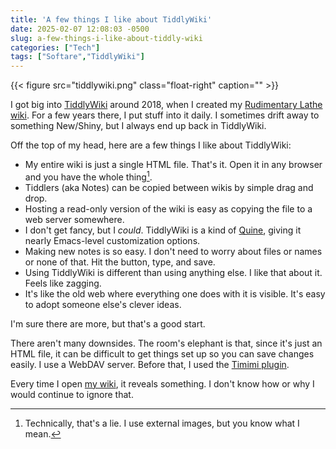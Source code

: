 ```yaml
---
title: 'A few things I like about TiddlyWiki'
date: 2025-02-07 12:08:03 -0500
slug: a-few-things-i-like-about-tiddly-wiki
categories: ["Tech"]
tags: ["Softare","TiddlyWiki"]
---
```


{{< figure src="tiddlywiki.png" class="float-right" caption="" >}}

I got big into [TiddlyWiki](https://tiddlywiki.com) around 2018, when I created my [Rudimentary Lathe wiki](https://wiki.baty.net). For a few years there, I put stuff into it daily. I sometimes drift away to something New/Shiny, but I always end up back in TiddlyWiki.

Off the top of my head, here are a few things I like about TiddlyWiki:

<!--more-->

- My entire wiki is just a single HTML file. That's it. Open it in any browser and you have the whole thing[^1].
- Tiddlers (aka Notes) can be copied between wikis by simple drag and drop.
- Hosting a read-only version of the wiki is easy as copying the file to a web server somewhere.
- I don't get fancy, but I _could_. TiddlyWiki is a kind of [Quine](https://en.wikipedia.org/wiki/Quine_(computing)), giving it nearly Emacs-level customization options.
- Making new notes is so easy. I don't need to worry about files or names or none of that. Hit the button, type, and save.
- Using TiddlyWiki is different than using anything else. I like that about it. Feels like zagging.
- It's like the old web where everything one does with it is visible. It's easy to adopt someone else's clever ideas.

I'm sure there are more, but that's a good start.


There aren't many downsides. The room's elephant is that, since it's just an HTML file, it can be difficult to get things set up so you can save changes easily. I use a WebDAV server. Before that, I used the [Timimi plugin](https://ibnishak.github.io/Timimi/).

Every time I open [my wiki](https://wiki.baty.net), it reveals something. I don't know how or why I would continue to ignore that.

[^1]: Technically, that's a lie. I use external images, but you know what I mean. 
